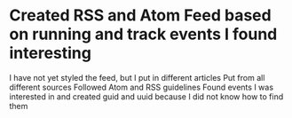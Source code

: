 # Created RSS and Atom Feed based on running and track events I found interesting

I have not yet styled the feed, but I put in different articles
Put from all different sources
Followed Atom and RSS guidelines 
Found events I was interested in and created guid and uuid because I did not know how to find them
